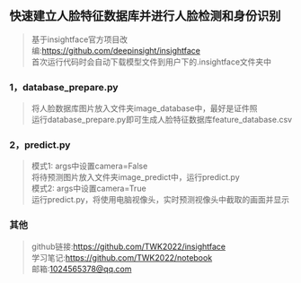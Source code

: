 ## 快速建立人脸特征数据库并进行人脸检测和身份识别
>基于insightface官方项目改编:https://github.com/deepinsight/insightface  
>首次运行代码时会自动下载模型文件到用户下的.insightface文件夹中  
### 1，database_prepare.py
>将人脸数据库图片放入文件夹image_database中，最好是证件照  
>运行database_prepare.py即可生成人脸特征数据库feature_database.csv
### 2，predict.py
>模式1: args中设置camera=False  
>将待预测图片放入文件夹image_predict中，运行predict.py  
>模式2: args中设置camera=True  
>运行predict.py，将使用电脑视像头，实时预测视像头中截取的画面并显示
### 其他
>github链接:https://github.com/TWK2022/insightface  
>学习笔记:https://github.com/TWK2022/notebook  
>邮箱:1024565378@qq.com
